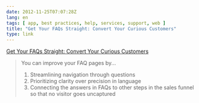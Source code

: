 ```yaml
---
date: 2012-11-25T07:07:28Z
lang: en
tags: [ app, best practices, help, services, support, web ]
title: "Get Your FAQs Straight: Convert Your Curious Customers"
type: link
---
```


[Get Your FAQs Straight: Convert Your Curious
Customers](http://blog.kissmetrics.com/get-your-faqs-straight/)

> You can improve your FAQ pages by...
>
> 1.  Streamlining navigation through questions
> 2.  Prioritizing clarity over precision in language
> 3.  Connecting the answers in FAQs to other steps in the sales funnel
>     so that no visitor goes uncaptured

